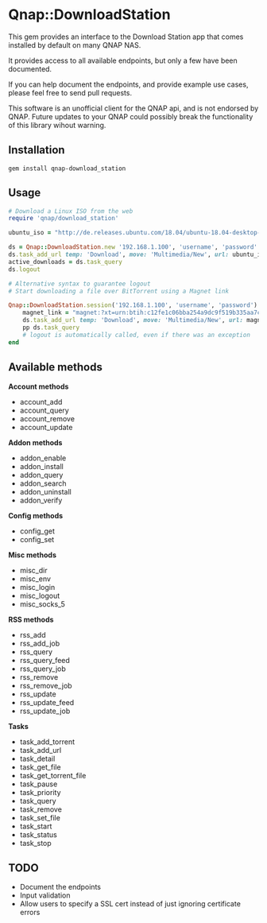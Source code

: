 Qnap::DownloadStation
=======

This gem provides an interface to the Download Station app that comes installed by default on many QNAP NAS.

It provides access to all available endpoints, but only a few have been documented.

If you can help document the endpoints, and provide example use cases, please feel free to send pull requests.

This software is an unofficial client for the QNAP api, and is not endorsed by QNAP. Future updates to your QNAP could possibly break the functionality of this library wihout warning.

Installation
-------

`gem install qnap-download_station`

Usage
-------

```ruby
# Download a Linux ISO from the web
require 'qnap/download_station'

ubuntu_iso = "http://de.releases.ubuntu.com/18.04/ubuntu-18.04-desktop-amd64.iso"

ds = Qnap::DownloadStation.new '192.168.1.100', 'username', 'password'
ds.task_add_url temp: 'Download', move: 'Multimedia/New', url: ubuntu_iso
active_downloads = ds.task_query
ds.logout
```

```ruby
# Alternative syntax to guarantee logout
# Start downloading a file over BitTorrent using a Magnet link

Qnap::DownloadStation.session('192.168.1.100', 'username', 'password') do |ds|
	magnet_link = "magnet:?xt=urn:btih:c12fe1c06bba254a9dc9f519b335aa7c1367a88a&dn"
	ds.task_add_url temp: 'Download', move: 'Multimedia/New', url: magnet_link
	pp ds.task_query
	# logout is automatically called, even if there was an exception
end

```

Available methods
-------

**Account methods**
* account_add
* account_query
* account_remove
* account_update

**Addon methods**
* addon_enable
* addon_install
* addon_query
* addon_search
* addon_uninstall
* addon_verify

**Config methods**
* config_get
* config_set

**Misc methods**
* misc_dir
* misc_env
* misc_login
* misc_logout
* misc_socks_5

**RSS methods**
* rss_add
* rss_add_job
* rss_query
* rss_query_feed
* rss_query_job
* rss_remove
* rss_remove_job
* rss_update
* rss_update_feed
* rss_update_job

**Tasks**
* task_add_torrent
* task_add_url
* task_detail
* task_get_file
* task_get_torrent_file
* task_pause
* task_priority
* task_query
* task_remove
* task_set_file
* task_start
* task_status
* task_stop

TODO
-------

* Document the endpoints
* Input validation
* Allow users to specify a SSL cert instead of just ignoring certificate errors
